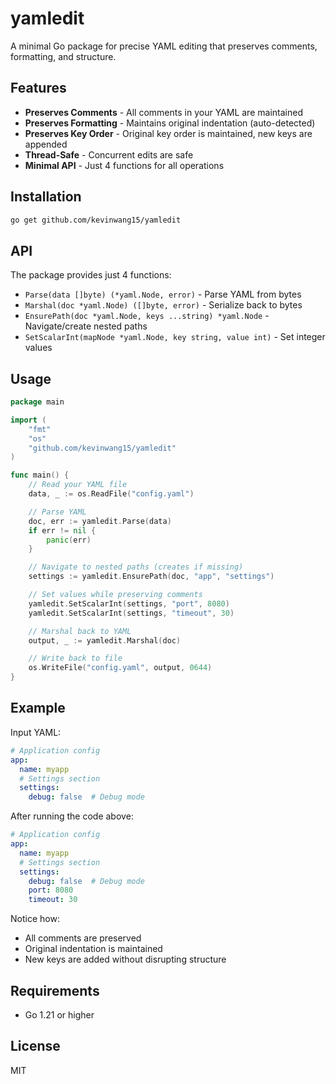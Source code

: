 # yamledit

A minimal Go package for precise YAML editing that preserves comments, formatting, and structure.

## Features

- **Preserves Comments** - All comments in your YAML are maintained
- **Preserves Formatting** - Maintains original indentation (auto-detected)
- **Preserves Key Order** - Original key order is maintained, new keys are appended
- **Thread-Safe** - Concurrent edits are safe
- **Minimal API** - Just 4 functions for all operations

## Installation

```bash
go get github.com/kevinwang15/yamledit
```

## API

The package provides just 4 functions:

- `Parse(data []byte) (*yaml.Node, error)` - Parse YAML from bytes
- `Marshal(doc *yaml.Node) ([]byte, error)` - Serialize back to bytes
- `EnsurePath(doc *yaml.Node, keys ...string) *yaml.Node` - Navigate/create nested paths
- `SetScalarInt(mapNode *yaml.Node, key string, value int)` - Set integer values

## Usage

```go
package main

import (
    "fmt"
    "os"
    "github.com/kevinwang15/yamledit"
)

func main() {
    // Read your YAML file
    data, _ := os.ReadFile("config.yaml")

    // Parse YAML
    doc, err := yamledit.Parse(data)
    if err != nil {
        panic(err)
    }

    // Navigate to nested paths (creates if missing)
    settings := yamledit.EnsurePath(doc, "app", "settings")

    // Set values while preserving comments
    yamledit.SetScalarInt(settings, "port", 8080)
    yamledit.SetScalarInt(settings, "timeout", 30)

    // Marshal back to YAML
    output, _ := yamledit.Marshal(doc)

    // Write back to file
    os.WriteFile("config.yaml", output, 0644)
}
```

## Example

Input YAML:
```yaml
# Application config
app:
  name: myapp
  # Settings section
  settings:
    debug: false  # Debug mode
```

After running the code above:
```yaml
# Application config
app:
  name: myapp
  # Settings section
  settings:
    debug: false  # Debug mode
    port: 8080
    timeout: 30
```

Notice how:
- All comments are preserved
- Original indentation is maintained
- New keys are added without disrupting structure

## Requirements

- Go 1.21 or higher

## License

MIT